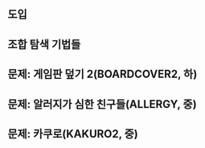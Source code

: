 ## 도입

## 조합 탐색 기법들

## 문제: 게임판 덮기 2(BOARDCOVER2, 하)

## 문제: 알러지가 심한 친구들(ALLERGY, 중)

## 문제: 카쿠로(KAKURO2, 중)